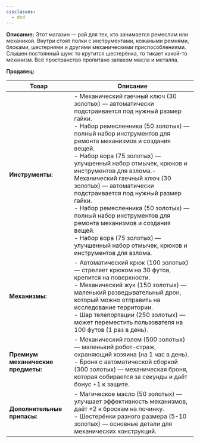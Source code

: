 ```yaml
---
cssclasses:
  - dnd
---
```

**Описание:** Этот магазин — рай для тех, кто занимается ремеслом или механикой. Внутри стоят полки с инструментами, кожаными ремнями, блоками, шестернями и другими механическими приспособлениями. Слышен постоянный шум: то крутится шестерёнка, то тикает какой-то механизм. Всё пространство пропитано запахом масла и металла.

**Продавец:**  


| Товар                              | Описание                                                                                                                                                                                                                                                                                                                                                                                                                                                                                                                                                                                                   |
| ---------------------------------- | ---------------------------------------------------------------------------------------------------------------------------------------------------------------------------------------------------------------------------------------------------------------------------------------------------------------------------------------------------------------------------------------------------------------------------------------------------------------------------------------------------------------------------------------------------------------------------------------------------------- |
| **Инструменты:**                   | - Механический гаечный ключ (30 золотых) — автоматически подстраивается под нужный размер гайки.<br>- Набор ремесленника (50 золотых) — полный набор инструментов для ремонта механизмов и создания вещей.<br>- Набор вора (75 золотых) — улучшенный набор отмычек, крюков и инструментов для взлома.- Механический гаечный ключ (30 золотых) — автоматически подстраивается под нужный размер гайки.<br>- Набор ремесленника (50 золотых) — полный набор инструментов для ремонта механизмов и создания вещей.<br>- Набор вора (75 золотых) — улучшенный набор отмычек, крюков и инструментов для взлома. |
| **Механизмы:**                     | - Автоматический крюк (100 золотых) — стреляет крюком на 30 футов, крепится на поверхности.<br>- Механический жук (150 золотых) — маленький разведывательный дрон, который можно отправить на исследование территории.<br>- Шар телепортации (250 золотых) — может переместить пользователя на 100 футов (1 раз в день).                                                                                                                                                                                                                                                                                   |
| **Премиум механические предметы:** | - Механический голем (500 золотых) — маленький робот-страж, охраняющий хозяина (на 1 час в день).<br>- Броня с автоматической сборкой (300 золотых) — механическая броня, которая собирается за секунды и даёт бонус +1 к защите.                                                                                                                                                                                                                                                                                                                                                                          |
| **Дополнительные припасы:**        | - Магическое масло (50 золотых) — улучшает эффективность механизмов, даёт +2 к броскам на починку.<br>- Шестерёнки разного размера (5-10 золотых) — основные детали для механических конструкций.                                                                                                                                                                                                                                                                                                                                                                                                          |
